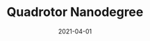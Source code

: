 ---
title: "Quadrotor Nanodegree"
group: "education"
date: 2021-04-01
dateString: "January 2021 - May 2021"
image: "img/thumbnails/udacity-flying-car-nanodegree.png"
---